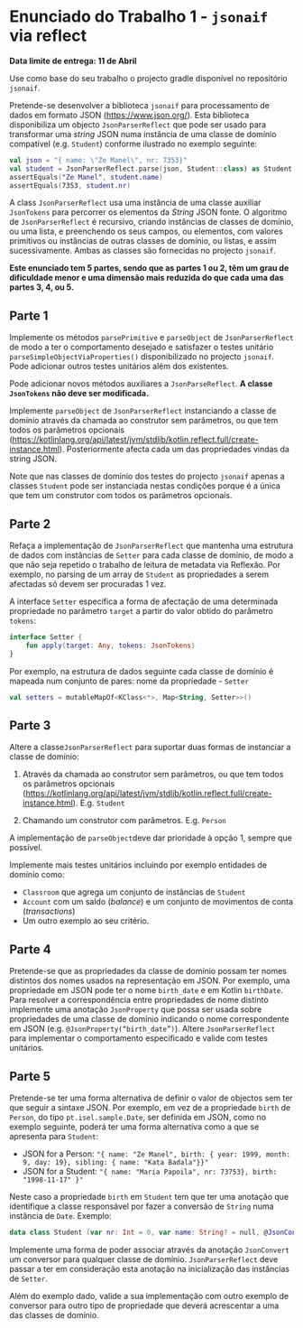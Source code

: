 # Enunciado do Trabalho 1 - `jsonaif` via reflect

**Data limite de entrega: 11 de Abril**

Use como base do seu trabalho o projecto gradle disponível no repositório
`jsonaif`.

Pretende-se desenvolver a biblioteca `jsonaif` para processamento de dados em
formato JSON (https://www.json.org/).
Esta biblioteca disponibiliza um objecto `JsonParserReflect` que pode ser usado
para transformar uma _string_ JSON numa instância de uma classe de domínio
compatível (e.g. `Student`) conforme ilustrado no exemplo seguinte:

```kotlin
val json = "{ name: \"Ze Manel\", nr: 7353}"
val student = JsonParserReflect.parse(json, Student::class) as Student
assertEquals("Ze Manel", student.name)
assertEquals(7353, student.nr)
```

A class `JsonParserReflect` usa uma instância de uma classe auxiliar
`JsonTokens` para percorrer os elementos da _String_ JSON fonte.
O algoritmo de `JsonParserReflect` é recursivo, criando instâncias de classes de
domínio, ou uma lista, e preenchendo os seus campos, ou elementos, com valores
primitivos ou instâncias de outras classes de domínio, ou listas, e assim
sucessivamente.
Ambas as classes são fornecidas no projecto `jsonaif`.

**Este enunciado tem 5 partes, sendo que as partes 1 ou 2, têm um grau de
dificuldade menor e uma dimensão mais reduzida do que cada uma das partes 3, 4,
ou 5.**

## Parte 1

Implemente os métodos `parsePrimitive` e `parseObject` de `JsonParserReflect` de
modo a ter o comportamento desejado e satisfazer o testes unitário
`parseSimpleObjectViaProperties()` disponibilizado no projecto `jsonaif`.
Pode adicionar outros testes unitários além dos existentes.

Pode adicionar novos métodos auxiliares a `JsonParseReflect`. **A classe
`JsonTokens` não deve ser modificada.**

Implemente `parseObject` de `JsonParserReflect` instanciando a classe de domínio
através da chamada ao construtor sem parâmetros, ou que tem todos os
parâmetros opcionais (https://kotlinlang.org/api/latest/jvm/stdlib/kotlin.reflect.full/create-instance.html).
Posteriormente afecta cada um das propriedades vindas da string JSON. 

Note que nas classes de domínio dos testes do projecto `jsonaif` apenas a
classes `Student` pode ser instanciada nestas condições porque é a única que tem
um construtor com todos os parâmetros opcionais.

## Parte 2

Refaça a implementação de `JsonParserReflect` que mantenha uma estrutura de
dados com instâncias de `Setter` para cada classe de domínio, de modo a que não
seja repetido o trabalho de leitura de metadata via Reflexão.
Por exemplo, no parsing de um array de `Student` as propriedades a serem
afectadas só devem ser procuradas 1 vez.

A interface `Setter` especifica a forma de afectação de uma determinada
propriedade no parâmetro `target` a partir do valor obtido do parâmetro
`tokens`:
```kotlin
interface Setter {
    fun apply(target: Any, tokens: JsonTokens)
}
```

Por exemplo, na estrutura de dados seguinte cada classe de domínio é mapeada num
conjunto de pares: nome da propriedade - `Setter`

```kotlin
val setters = mutableMapOf<KClass<*>, Map<String, Setter>>()
```

## Parte 3

Altere a classe`JsonParserReflect` para suportar duas formas de instanciar a classe de domínio:

1. Através da chamada ao construtor sem parâmetros, ou que tem todos os
   parâmetros opcionais
   (https://kotlinlang.org/api/latest/jvm/stdlib/kotlin.reflect.full/create-instance.html).
   E.g. `Student`

2. Chamando um construtor com parâmetros. E.g. `Person`

A implementação de `parseObject`deve dar prioridade à opção 1, sempre que possível.

Implemente mais testes unitários incluindo por exemplo entidades de domínio como:

* `Classroom` que agrega um conjunto de instâncias de `Student`
* `Account` com um saldo (_balance_) e um conjunto de movimentos de conta
  (_transactions_)
* Um outro exemplo ao seu critério.

## Parte 4

Pretende-se que as propriedades da classe de domínio possam ter nomes distintos
dos nomes usados na representação em JSON.
Por exemplo, uma propriedade em JSON pode ter o nome `birth_date`  e em Kotlin
`birthDate`. Para resolver a correspondência entre propriedades de nome distinto
implemente uma anotação `JsonProperty` que possa ser usada sobre propriedades de
uma classe de domínio indicando o nome correspondente em JSON (e.g.
`@JsonProperty(“birth_date”)`).
Altere `JsonParserReflect` para implementar o comportamento especificado e
valide com testes unitários.

## Parte 5

Pretende-se ter uma forma alternativa de definir o valor de objectos sem ter que
seguir a sintaxe JSON.
Por exemplo, em vez de a propriedade `birth` de `Person`, do tipo
`pt.isel.sample.Date`, ser definida em JSON, como no exemplo seguinte, poderá
ter uma forma alternativa como  a que se apresenta para `Student`:
* JSON for a Person: `"{ name: "Ze Manel", birth: { year: 1999, month: 9, day: 19}, sibling: { name: "Kata Badala"}}"`
* JSON for a Student: `"{ name: "Maria Papoila", nr: 73753}, birth: "1998-11-17" }"`

Neste caso a propriedade `birth` em `Student` tem que ter uma anotação que
identifique a classe responsável por fazer a conversão de `String` numa
instância de `Date`.
Exemplo:

```kotlin
data class Student (var nr: Int = 0, var name: String? = null, @JsonConvert(JsonToDate::class) val birth: Date)
```

Implemente uma forma de poder associar através da anotação `JsonConvert` um
conversor para qualquer classe de domínio.
`JsonParserReflect` deve passar a ter em consideração esta anotação na
inicialização das instâncias de `Setter`.

Além do exemplo dado, valide a sua implementação com outro exemplo de conversor
para outro tipo de propriedade que deverá acrescentar a uma das classes de
domínio.
